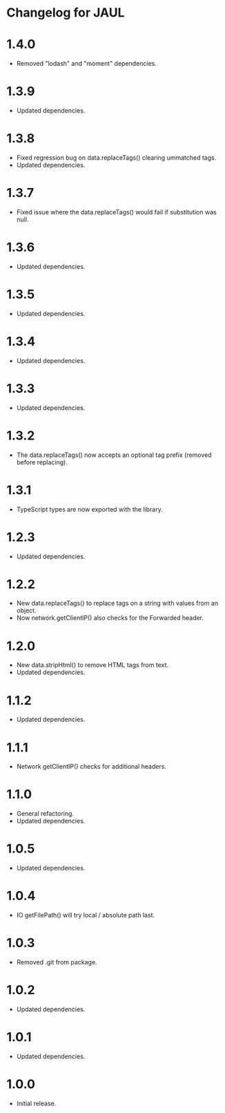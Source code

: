 # Changelog for JAUL

1.4.0
=====
* Removed "lodash" and "moment" dependencies.

1.3.9
=====
* Updated dependencies.

1.3.8
=====
* Fixed regression bug on data.replaceTags() clearing ummatched tags.
* Updated dependencies.

1.3.7
=====
* Fixed issue where the data.replaceTags() would fail if substitution was null.

1.3.6
=====
* Updated dependencies.

1.3.5
=====
* Updated dependencies.

1.3.4
=====
* Updated dependencies.

1.3.3
=====
* Updated dependencies.

1.3.2
=====
* The data.replaceTags() now accepts an optional tag prefix (removed before replacing).

1.3.1
=====
* TypeScript types are now exported with the library.

1.2.3
=====
* Updated dependencies.

1.2.2
=====
* New data.replaceTags() to replace tags on a string with values from an object.
* Now network.getClientIP() also checks for the Forwarded header.

1.2.0
=====
* New data.stripHtml() to remove HTML tags from text.
* Updated dependencies.

1.1.2
=====
* Updated dependencies.

1.1.1
=====
* Network getClientIP() checks for additional headers.

1.1.0
=====
* General refactoring.
* Updated dependencies.

1.0.5
=====
* Updated dependencies.

1.0.4
=====
* IO getFilePath() will try local / absolute path last.

1.0.3
=====
* Removed .git from package.

1.0.2
=====
* Updated dependencies.

1.0.1
=====
* Updated dependencies.

1.0.0
=====
* Initial release.
